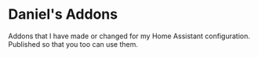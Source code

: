 # Daniel's Addons

Addons that I have made or changed for my Home Assistant configuration. Published so that you too can use them.
